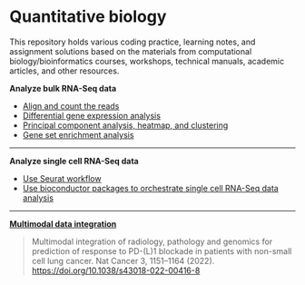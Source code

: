 # Quantitative biology

This repository holds various coding practice, learning notes, and assignment solutions based on the materials from computational biology/bioinformatics courses, workshops, technical manuals, academic articles, and other resources. 

**Analyze bulk RNA-Seq data**

  - [Align and count the reads](BulkRNASeq/AlignmentCountingTCell.Rmd)
  - [Differential gene expression analysis](BulkRNASeq/DEAnalysisTCell.Rmd)
  - [Principal component analysis, heatmap, and clustering](BulkRNASeq/PCAHeatmapClusteringTissue.Rmd)
  - [Gene set enrichment analysis](BulkRNASeq/GeneSetTCell.Rmd)

<hr>

**Analyze single cell RNA-Seq data**

  - [Use Seurat workflow](SingleCellRNASeq/Seurat.Rmd)
  - [Use bioconductor packages to orchestrate single cell RNA-Seq data analysis](SingleCellRNASeq/Bioconductor.Rmd)


<hr>


**[Multimodal data integration](Note_MultimodalDataIntegration.md)**

> Multimodal integration of radiology, pathology and genomics for prediction of response to PD-(L)1 blockade in patients with non-small cell lung cancer. Nat Cancer 3, 1151–1164 (2022). https://doi.org/10.1038/s43018-022-00416-8

